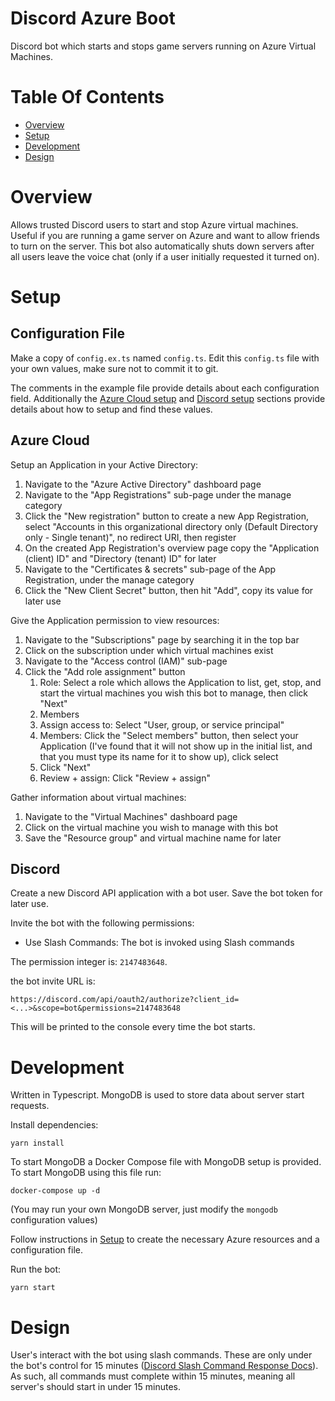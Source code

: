 # Discord Azure Boot
Discord bot which starts and stops game servers running on Azure Virtual Machines.

# Table Of Contents
- [Overview](#overview)
- [Setup](#setup)
- [Development](#development)
- [Design](#design)

# Overview
Allows trusted Discord users to start and stop Azure virtual machines. Useful if you are running a game server on Azure and want to allow friends to turn on the server. This bot also automatically shuts down servers after all users leave the voice chat (only if a user initially requested it turned on).

# Setup
## Configuration File
Make a copy of `config.ex.ts` named `config.ts`. Edit this `config.ts` file with your own values, make sure not to commit it to git.

The comments in the example file provide details about each configuration field. Additionally the [Azure Cloud setup](#azure-cloud) and [Discord setup](#discord) sections provide details about how to setup and find these values.

## Azure Cloud
Setup an Application in your Active Directory:

1. Navigate to the "Azure Active Directory" dashboard page
2. Navigate to the "App Registrations" sub-page under the manage category
3. Click the "New registration" button to create a new App Registration, select "Accounts in this organizational directory only (Default Directory only - Single tenant)", no redirect URI, then register
4. On the created App Registration's overview page copy the "Application (client) ID" and "Directory (tenant) ID" for later
5. Navigate to the "Certificates & secrets" sub-page of the App Registration, under the manage category
6. Click the "New Client Secret" button, then hit "Add", copy its value for later use

Give the Application permission to view resources:

1. Navigate to the "Subscriptions" page by searching it in the top bar
2. Click on the subscription under which virtual machines exist
3. Navigate to the "Access control (IAM)" sub-page
4. Click the "Add role assignment" button
   1. Role: Select a role which allows the Application to list, get, stop, and start the virtual machines you wish this bot to manage, then click "Next"
   2. Members
     1. Assign access to: Select "User, group, or service principal"
	 2. Members: Click the "Select members" button, then select your Application (I've found that it will not show up in the initial list, and that you must type its name for it to show up), click select
     3. Click "Next"
   3. Review + assign: Click "Review + assign"

Gather information about virtual machines:

1. Navigate to the "Virtual Machines" dashboard page
2. Click on the virtual machine you wish to manage with this bot
3. Save the "Resource group" and virtual machine name for later

## Discord
Create a new Discord API application with a bot user. Save the bot token for later use.

Invite the bot with the following permissions:

- Use Slash Commands: The bot is invoked using Slash commands

The permission integer is: `2147483648`.

the bot invite URL is:

```
https://discord.com/api/oauth2/authorize?client_id=<...>&scope=bot&permissions=2147483648
```

This will be printed to the console every time the bot starts.

# Development
Written in Typescript. MongoDB is used to store data about server start requests.

Install dependencies:

```
yarn install
```

To start MongoDB a Docker Compose file with MongoDB setup is provided. To start MongoDB using this file run:

```
docker-compose up -d
```

(You may run your own MongoDB server, just modify the `mongodb` configuration values)

Follow instructions in [Setup](#setup) to create the necessary Azure resources and a configuration file.

Run the bot:

```
yarn start
```

# Design
User's interact with the bot using slash commands. These are only under the bot's control for 15 minutes ([Discord Slash Command Response Docs](https://discord.com/developers/docs/interactions/slash-commands#responding-to-an-interaction)). As such, all commands must complete within 15 minutes, meaning all server's should start in under 15 minutes.
